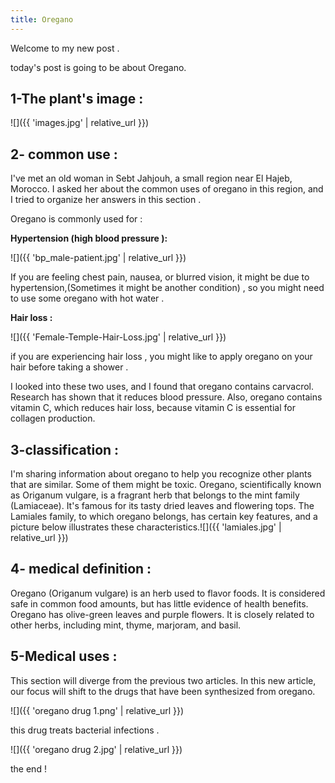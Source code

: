 ```yaml
---
title: Oregano
---
```


Welcome to my new post .

today's post is going to be about Oregano.

## 1-The plant's image :

![]({{ 'images.jpg' | relative_url }})

## 2- common use :
I've met an old woman in Sebt Jahjouh, a small region near El Hajeb, Morocco. I asked her about the common uses of oregano in this region, and I tried to organize her answers in this section .

Oregano is commonly used for :

**Hypertension (high blood pressure ):**

![]({{ 'bp_male-patient.jpg' | relative_url }})

If you are feeling chest pain, nausea, or blurred vision, it might be due to hypertension,(Sometimes it might be another condition) , so you might  need to use some oregano with hot water .

**Hair loss :**

![]({{ 'Female-Temple-Hair-Loss.jpg' | relative_url }})

if you are experiencing hair loss , you might like to apply oregano on your hair before taking a shower .

I looked into these two uses, and  I found that oregano contains carvacrol. Research has shown that it reduces blood pressure. Also, oregano contains vitamin C, which reduces hair loss, because vitamin C is essential for collagen production.

## 3-classification : 
I'm sharing information about oregano to help you recognize other plants that are similar. Some of them might be toxic. 
Oregano, scientifically known as Origanum vulgare, is a fragrant herb that belongs to the mint family (Lamiaceae). It's famous for its tasty dried leaves and flowering tops. 
The Lamiales family, to which oregano belongs, has certain key features, and a picture below illustrates these characteristics.![]({{ 'lamiales.jpg' | relative_url }})


## 4- medical definition :
Oregano (Origanum vulgare) is an herb used to flavor foods. It is considered safe in common food amounts, but has little evidence of health benefits. Oregano has olive-green leaves and purple flowers. It is closely related to other herbs, including mint, thyme, marjoram, and basil.

## 5-Medical uses : 
This section  will diverge from the previous two articles. In this new article, our focus will shift to the  drugs that have been synthesized from oregano.

![]({{ 'oregano drug 1.png' | relative_url }})

this drug treats bacterial infections .

![]({{ 'oregano drug 2.jpg' | relative_url }})




the end !
